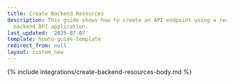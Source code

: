 ```yaml
---
title: Create Backend Resources
description: This guide shows how to create an API endpoint using a resource for the
  backend API application.
last_updated: '2025-07-07'
template: howto-guide-template
redirect_from: null
layout: custom_new
---
```


{% include integrations/create-backend-resources-body.md %}
